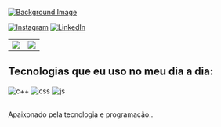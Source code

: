 [![Background Image](https://img.shields.io/badge/-Ol%C3%A1!%20Sou%20o%20Callegari%20%F0%9F%9A%80%F0%9F%8C%9F-00599C?style=for-the-badge&logo=github&logoColor=white)](https://img.freepik.com/fotos-gratis/incendio-na-ia-generativa-das-chamas-da-floresta_169016-29514.jpg?w=1380&t=st=1710202772~exp=1710203372~hmac=35402c51156b7ebd18eb2e1aa190f7dd5297a24c938eac7c7605de982751317c)

[![Instagram](https://img.shields.io/badge/Instagram-E4405F?style=for-the-badge&logo=instagram&logoColor=white)](https://www.instagram.com/rafacallega/)
[![LinkedIn](https://img.shields.io/badge/LinkedIn-0077B5?style=for-the-badge&logo=linkedin&logoColor=white)](https://www.linkedin.com/in/rafael-callegari-804429274/)

<table>
  <tr>
    <td><img src="https://github-readme-stats.vercel.app/api?username=CALLEGARii&show_icons=true&theme=dark&count_private=true&title_color=FF69B4"></td>
    <td><img src="https://github-readme-stats.vercel.app/api/top-langs/?username=CALLEGARii&theme=dark&layout=compact&title_color=FF69B4&langs_count=10&card_width=445"></td>
  </tr>
</table>

## Tecnologias que eu uso no meu dia a dia:

<div style="display: inline_block">
  <img align="center" alt="c++" src="https://img.shields.io/badge/C++-00599C?style=for-the-badge&logo=c%2B%2B&logoColor=white" />
  <img align="center" alt="css" src="https://img.shields.io/badge/CSS3-1572B6?style=for-the-badge&logo=css3&logoColor=white" />
  <img align="center" alt="js" src="https://img.shields.io/badge/JavaScript-F7DF1E?style=for-the-badge&logo=javascript&logoColor=black" />
</div><br/>

Apaixonado pela tecnologia e programação..
